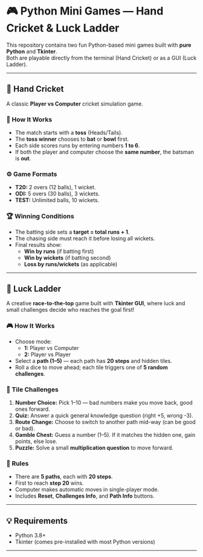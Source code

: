 # 🎮 Python Mini Games — Hand Cricket & Luck Ladder

This repository contains two fun Python-based mini games built with **pure Python** and **Tkinter**.  
Both are playable directly from the terminal (Hand Cricket) or as a GUI (Luck Ladder).

---

## 🏏 Hand Cricket

A classic **Player vs Computer** cricket simulation game.

### 🎯 How It Works
- The match starts with a **toss** (Heads/Tails).  
- The **toss winner** chooses to **bat** or **bowl** first.
- Each side scores runs by entering numbers **1 to 6**.
- If both the player and computer choose the **same number**, the batsman is **out**.

### ⚙️ Game Formats
- **T20:** 2 overs (12 balls), 1 wicket.  
- **ODI:** 5 overs (30 balls), 3 wickets.  
- **TEST:** Unlimited balls, 10 wickets.

### 🏆 Winning Conditions
- The batting side sets a **target = total runs + 1**.  
- The chasing side must reach it before losing all wickets.  
- Final results show:
  - **Win by runs** (if batting first)
  - **Win by wickets** (if batting second)
  - **Loss by runs/wickets** (as applicable)

---

## 🎲 Luck Ladder

A creative **race-to-the-top** game built with **Tkinter GUI**, where luck and small challenges decide who reaches the goal first!

### 🎮 How It Works
- Choose mode:  
  - **1:** Player vs Computer  
  - **2:** Player vs Player  
- Select a **path (1–5)** — each path has **20 steps** and hidden tiles.
- Roll a dice to move ahead; each tile triggers one of **5 random challenges**.

### 🧩 Tile Challenges
1. **Number Choice:** Pick 1–10 — bad numbers make you move back, good ones forward.  
2. **Quiz:** Answer a quick general knowledge question (right +5, wrong -3).  
3. **Route Change:** Choose to switch to another path mid-way (can be good or bad).  
4. **Gamble Chest:** Guess a number (1–5). If it matches the hidden one, gain points, else lose.  
5. **Puzzle:** Solve a small **multiplication question** to move forward.

### 🏁 Rules
- There are **5 paths**, each with **20 steps**.
- First to reach **step 20** wins.  
- Computer makes automatic moves in single-player mode.
- Includes **Reset**, **Challenges Info**, and **Path Info** buttons.

---

## 💡 Requirements
- Python 3.8+
- Tkinter (comes pre-installed with most Python versions)

---

